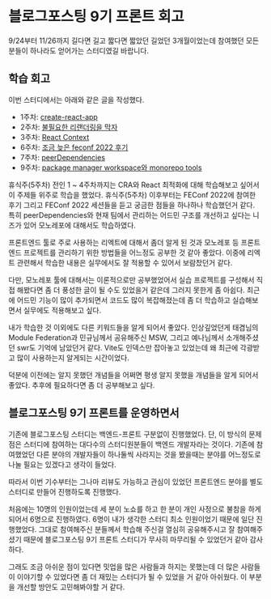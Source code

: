 # 블로그포스팅 9기 프론트 회고

9/24부터 11/26까지 길다면 길고 짧다면 짧았던 길었던 3개월이었는데 참여했던 모든 분들이 하나라도 얻어가는 스터디였길 바랍니다.

## 학습 회고

이번 스터디에서는 아래와 같은 글을 작성했다.

- 1주차: [create-react-app](https://github.com/Meet-Coder-Study/posting-review/pull/1075)
- 2주차: [불필요한 리랜더링을 막자](https://github.com/Meet-Coder-Study/posting-review/pull/1093)
- 3주차: [React Context](https://github.com/Meet-Coder-Study/posting-review/pull/1105)
- 6주차: [조금 늦은 feconf 2022 후기](https://github.com/Meet-Coder-Study/posting-review/pull/1123)
- 7주차: [peerDependencies](https://github.com/Meet-Coder-Study/posting-review/pull/1125)
- 9주차: [package manager workspace와 monorepo tools](https://github.com/Meet-Coder-Study/posting-review/pull/1134)

휴식주(5주차) 전인 1 ~ 4주차까지는 CRA와 React 최적화에 대해 학습해보고 싶어서 이 주제들 위주로 학습을 했었다. 휴식주(5주차) 이후부터는 FEConf 2022에 참여한 후기 그리고 FEConf 2022 세션들을 듣고 궁금한 점들을 하나하나 학습했던거 같다. 특히 peerDependencies와 현재 팀에서 관리하는 어드민 구조를 개선하고 싶다는 니즈가 있어 모노레포에 대해서도 학습하였다.

프론트엔드 툴로 주로 사용하는 리엑트에 대해서 좀더 알게 된 것과 모노레포 등 프론트엔드 프로젝트를 관리하기 위한 방법들을 어느정도 공부한 것 같아 좋았다. 이중에 리엑트 관련해서 학습한 내용은 실무에서도 잘 적용할 수 있어서 보람찼던거 같다.

다만, 모노레포 툴에 대해서는 이론적으로만 공부했었어서 실습 프로젝트를 구성해서 직접 해봤다면 좀 더 풍성한 글이 될 수도 있었을거 같은데 그러지 못한게 좀 아쉽다. 최근에 어드민 기능이 많이 추가되면서 코드도 많이 복잡해졌는데 좀 더 학습하고 실습해보면서 실무에도 적용해보고 싶다.

내가 학습한 것 이외에도 다른 키워드들을 알게 되어서 좋았다. 인상깊었던게 태겸님의 Module Federation과 민규님께서 공유해주신 MSW, 그리고 예나님께서 소개해주셨던 swr도 기억에 남았던거 같다. Vite도 인덱스만 잡아놓고 있었는데 왜 최근에 각광받고 많이 사용하는지 알게되는 시간이었다.

덕분에 이전에는 알지 못했던 개념들을 어쩌면 평생 알지 못했을 개념들을 알게 되어서 좋았다. 추후에 필요하다면 좀 더 공부해보고 싶다. 

## 블로그포스팅 9기 프론트를 운영하면서

기존에 블로그포스팅 스터디는 백엔드-프론트 구분없이 진행했었다. 단, 이 방식의 문제점은 스터디에 참여하는 대다수의 스터디원분들이 백엔드 개발자라는 것이다. 기존에 참여했었던 다른 분야의 개발자들이 하나둘씩 사라지는 것을 봤을때는 분야를 어느정도로 나눌 필요는 있겠다고 생각이 들었다.

따라서 이번 기수부터는 그나마 리뷰도 가능하고 관심이 있었던 프론트엔드 분야를 별도 스터디로 만들어 진행하도록 진행했다.

처음에는 10명의 인원이었는데 세 분이 노쇼를 하고 한 분이 개인 사정으로 불참을 하게되어서 6명으로 진행하였다. 6명이 내가 생각한 스터디 최소 인원이었기 때문에 일단 진행했었다. 그대로 참여해주신 분들께서 학습해 주신걸 열심히 공유해주시고 잘 참여해주셨기 때문에 블로그포스팅 9기 프론트 스터디가 무사히 마무리될 수 있었던거 같아 감사하다.

그래도 조금 아쉬운 점이 있다면 밋업을 많은 사람들과 하지는 못했는데 더 많은 사람들이 이야기할 수 있었다면 좀 더 재밌는 스터디가 될 수 있었을 거 같아 아쉬웠다. 이 부분을 개선할 방안도 고민해봐야할 거 같다.
